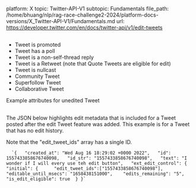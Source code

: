 platform: X
topic: Twitter-API-V1
subtopic: Fundamentals
file_path: /home/bhuang/nlp/rag-race-challenge2-2024/platform-docs-versions/X_Twitter-API-V1/Fundamentals.md
url: https://developer.twitter.com/en/docs/twitter-api/v1/edit-tweets

## 

* Tweet is promoted
* Tweet has a poll
* Tweet is a non-self-thread reply
* Tweet is a Retweet (note that Quote Tweets are eligible for edit)
* Tweet is nullcast
* Community Tweet
* Superfollow Tweet
* Collaborative Tweet

Example attributes for unedited Tweet  
## 

The JSON below highlights edit metadata that is included for a Tweet posted after the edit Tweet feature was added. This example is for a Tweet that has no edit history. 

Note that the "edit\_tweet\_ids" array has a single ID. 

      `{   "created_at": "Wed Aug 16 18:29:02 +0000 2022",   "id": 1557433858676740098,   "id_str": "1557433858676740098",   "text": "I wonder if I will every use teh edit button",   "ext_edit_control": { 	"initial": { 	  "edit_tweet_ids":["1557433858676740098"],  	  "editable_until_msecs": "1658438151000", 	  "edits_remaining": "5", 	  "is_edit_eligible": true 	} }`